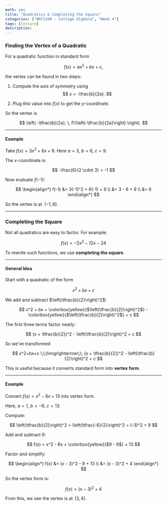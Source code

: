 ```yaml
---
math: yes
title: "Quadratics & Completing the Square"
categories: ["MAT1340 - College Algebra", "Week 4"]
tags: [lecture]
description:
---
```


### Finding the Vertex of a Quadratic

For a quadratic function in standard form

$$f(x) = ax^2 + bx + c,$$

the vertex can be found in two steps:

1. Compute the axis of symmetry using
   $$
   x = -\frac{b}{2a}.
   $$

2. Plug this value into $f(x)$ to get the $y$-coordinate.

So the vertex is

$$
\left( -\tfrac{b}{2a}, \, f\!\left(-\tfrac{b}{2a}\right) \right).
$$

---

#### Example

Take $f(x)=3x^2+6x+9$. Here $a=3$, $b=6$, $c=9$.

The $x$-coordinate is:

$$
-\frac{6}{2 \cdot 3} = -1
$$

Now evaluate $f(-1)$:

$$
\begin{align*}
f(-1) &= 3(-1)^2 + 6(-1) + 9 \\
&= 3 - 6 + 9 \\
&= 6
\end{align*}
$$

So the vertex is at $\;(-1, 6)$.

---

### Completing the Square

Not all quadratics are easy to factor. For example:

$$
f(x) = -2x^2 - 12x - 24
$$

To rewrite such functions, we use **completing the square**.

---

#### General Idea

Start with a quadratic of the form

$$
x^2 + bx + c
$$

We add and subtract $\left(\tfrac{b}{2}\right)^2$:

$$
x^2 + bx + \colorbox{yellow}{$\left(\tfrac{b}{2}\right)^2$} - \colorbox{yellow}{$\left(\tfrac{b}{2}\right)^2$} + c
$$

The first three terms factor neatly:

$$
(x + \tfrac{b}{2})^2 - \left(\tfrac{b}{2}\right)^2 + c
$$

So we’ve transformed

$$
x^2+bx+c \;\;\longrightarrow\;\; (x + \tfrac{b}{2})^2 - \left(\tfrac{b}{2}\right)^2 + c
$$

This is useful because it converts standard form into **vertex form**.

---

#### Example

Convert $f(x) = x^2 - 6x + 13$ into vertex form.

Here, $a=1$, $b=-6$, $c=13$.

Compute:

$$
\left(\tfrac{b}{2}\right)^2 = \left(\tfrac{-6}{2}\right)^2 = (-3)^2 = 9
$$

Add and subtract 9:

$$
f(x) = x^2 - 6x + \colorbox{yellow}{$9 - 9$} + 13
$$

Factor and simplify:

$$
\begin{align*}
f(x) &= (x - 3)^2 - 9 + 13 \\
&= (x - 3)^2 + 4
\end{align*}
$$

So the vertex form is:

$$
f(x) = (x-3)^2 + 4
$$

From this, we see the vertex is at $\,(3,4)$.
